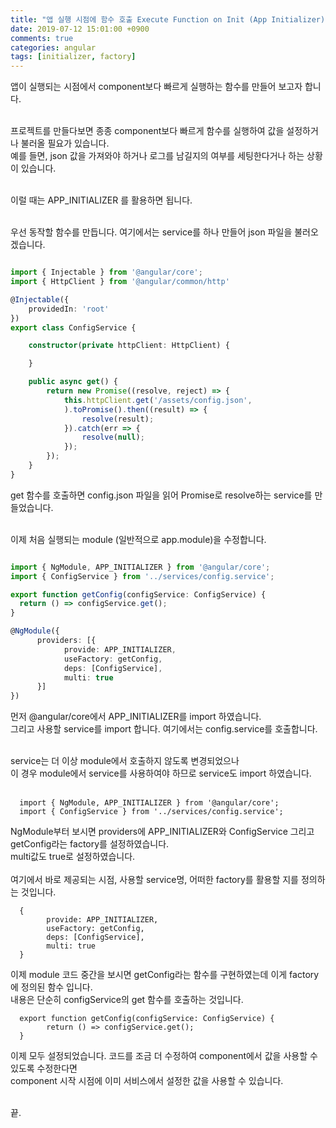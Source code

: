 ```yaml
---
title: "앱 실행 시점에 함수 호출 Execute Function on Init (App Initializer)"
date: 2019-07-12 15:01:00 +0900
comments: true
categories: angular
tags: [initializer, factory]
---
```



앱이 실행되는 시점에서 component보다 빠르게 실행하는 함수를 만들어 보고자 합니다.<br><br>

프로젝트를 만들다보면 종종 component보다 빠르게 함수를 실행하여 값을 설정하거나 불러올 필요가 있습니다.<br>
예를 들면, json 값을 가져와야 하거나 로그를 남길지의 여부를 세팅한다거나 하는 상황이 있습니다.<br><br>

이럴 때는 APP_INITIALIZER 를 활용하면 됩니다.<br><br>

우선 동작할 함수를 만듭니다. 여기에서는 service를 하나 만들어 json 파일을 불러오겠습니다.<br>

```ts

import { Injectable } from '@angular/core';
import { HttpClient } from '@angular/common/http' 

@Injectable({
    providedIn: 'root'
})
export class ConfigService {

    constructor(private httpClient: HttpClient) {

    }

    public async get() {
        return new Promise((resolve, reject) => {
            this.httpClient.get('/assets/config.json',   
            ).toPromise().then((result) => {
                resolve(result);
            }).catch(err => {
                resolve(null);
            });
        });
    }
}

```

get 함수를 호출하면 config.json 파일을 읽어 Promise로 resolve하는 service를 만들었습니다.<br><br>





이제 처음 실행되는 module (일반적으로 app.module)을 수정합니다.


```ts

import { NgModule, APP_INITIALIZER } from '@angular/core';
import { ConfigService } from '../services/config.service';

export function getConfig(configService: ConfigService) {
  return () => configService.get();
}

@NgModule({
      providers: [{
            provide: APP_INITIALIZER,
            useFactory: getConfig,
            deps: [ConfigService],
            multi: true
      }]
})

```

먼저 @angular/core에서 APP_INITIALIZER를 import 하였습니다.<br>
그리고 사용할 service를 import 합니다. 여기에서는 config.service를 호출합니다.<br><br>

service는 더 이상 module에서 호출하지 않도록 변경되었으나 <br>이 경우 module에서 service를 사용하여야 하므로 service도 import 하였습니다.<br><br>


      import { NgModule, APP_INITIALIZER } from '@angular/core';
      import { ConfigService } from '../services/config.service';


NgModule부터 보시면 providers에 APP_INITIALIZER와 ConfigService 그리고 getConfig라는 factory를 설정하였습니다. <br>multi값도 true로 설정하였습니다.<br><br>
여기에서 바로 제공되는 시점, 사용할 service명, 어떠한 factory를 활용할 지를 정의하는 것입니다.<br>

      {
            provide: APP_INITIALIZER,
            useFactory: getConfig,
            deps: [ConfigService],
            multi: true
      }


이제 module 코드 중간을 보시면 getConfig라는 함수를 구현하였는데 이게 factory에 정의된 함수 입니다.<br>
내용은 단순히 configService의 get 함수를 호출하는 것입니다.<br>

      export function getConfig(configService: ConfigService) {
            return () => configService.get();
      }


이제 모두 설정되었습니다. 코드를 조금 더 수정하여 component에서 값을 사용할 수 있도록 수정한다면 <br>component 시작 시점에 이미 서비스에서 설정한 값을 사용할 수 있습니다.<br><br>

끝.